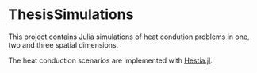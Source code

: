# ThesisSimulations

<!--[![Stable](https://img.shields.io/badge/docs-stable-blue.svg)](https://stephans3.github.io/ThesisSimulations.jl/stable/)
[![Dev](https://img.shields.io/badge/docs-dev-blue.svg)](https://stephans3.github.io/ThesisSimulations.jl/dev/)
[![Build Status](https://github.com/stephans3/ThesisSimulations.jl/actions/workflows/CI.yml/badge.svg?branch=main)](https://github.com/stephans3/ThesisSimulations.jl/actions/workflows/CI.yml?query=branch%3Amain)-->

This project contains Julia simulations of heat condution problems in one, two and three spatial dimensions.

The heat conduction scenarios are implemented with [Hestia.jl](https://github.com/stephans3/Hestia.jl).
